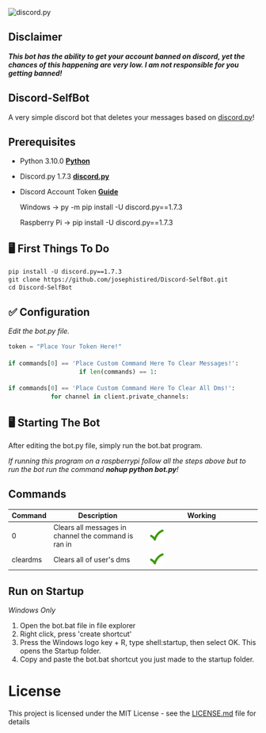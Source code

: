 ![discord.py](https://miro.medium.com/max/929/1*B1q9uh0MO_2r9hAXBv88NQ.png)

## Disclaimer

**_This bot has the ability to get your account banned on discord, yet the chances of this happening are very low. I am not responsible for you getting banned!_**

## Discord-SelfBot

A very simple discord bot that deletes your messages based on [discord.py](https://discordpy.readthedocs.io/en/stable/)!

## Prerequisites

- Python 3.10.0 **[Python](https://www.python.org/downloads/release/python-3100/)**
- Discord.py 1.7.3 **[discord.py](https://discordpy.readthedocs.io/en/latest/)**
- Discord Account Token **[Guide](https://www.androidauthority.com/get-discord-token-3149920/)**

  Windows -> py -m pip install -U discord.py==1.7.3

  Raspberry Pi -> pip install -U discord.py==1.7.3

## 🖥️ First Things To Do

```
pip install -U discord.py==1.7.3
git clone https://github.com/josephistired/Discord-SelfBot.git
cd Discord-SelfBot
```

## ✅ Configuration

_Edit the bot.py file._

```py
token = "Place Your Token Here!"

if commands[0] == 'Place Custom Command Here To Clear Messages!':
                    if len(commands) == 1:

if commands[0] == 'Place Custom Command Here To Clear All Dms!':
            for channel in client.private_channels:
```

## 🖥️ Starting The Bot

After editing the bot.py file, simply run the bot.bat program.

_If running this program on a raspberrypi follow all the steps above but to run the bot run the command **nohup python bot.py**!_

## Commands

| Command  | Description                                          | Working                                                      |
| -------- | ---------------------------------------------------- | ------------------------------------------------------------ |
| 0        | Clears all messages in channel the command is ran in | <img src="./Assets/checkmark.gif" width="15%" height="15%"/> |
| cleardms | Clears all of user's dms                             | <img src="./Assets/checkmark.gif" width="15%" height="15%"/> |

## Run on Startup

_Windows Only_

1. Open the bot.bat file in file explorer
2. Right click, press 'create shortcut'
3. Press the Windows logo key + R, type shell:startup, then select OK. This opens the Startup folder.
4. Copy and paste the bot.bat shortcut you just made to the startup folder.

# License

This project is licensed under the MIT License - see the [LICENSE.md](LICENSE) file for details
